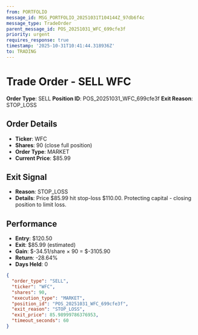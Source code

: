 ```yaml
---
from: PORTFOLIO
message_id: MSG_PORTFOLIO_20251031T104144Z_97db6f4c
message_type: TradeOrder
parent_message_id: POS_20251031_WFC_699cfe3f
priority: urgent
requires_response: true
timestamp: '2025-10-31T10:41:44.318936Z'
to: TRADING
---
```


# Trade Order - SELL WFC

**Order Type**: SELL
**Position ID**: POS_20251031_WFC_699cfe3f
**Exit Reason**: STOP_LOSS

## Order Details
- **Ticker**: WFC
- **Shares**: 90 (close full position)
- **Order Type**: MARKET
- **Current Price**: $85.99

## Exit Signal
- **Reason**: STOP_LOSS
- **Details**: Price $85.99 hit stop-loss $110.00. Protecting capital - closing position to limit loss.

## Performance
- **Entry**: $120.50
- **Exit**: $85.99 (estimated)
- **Gain**: $-34.51/share × 90 = $-3105.90
- **Return**: -28.64%
- **Days Held**: 0

```json
{
  "order_type": "SELL",
  "ticker": "WFC",
  "shares": 90,
  "execution_type": "MARKET",
  "position_id": "POS_20251031_WFC_699cfe3f",
  "exit_reason": "STOP_LOSS",
  "exit_price": 85.98999786376953,
  "timeout_seconds": 60
}
```
